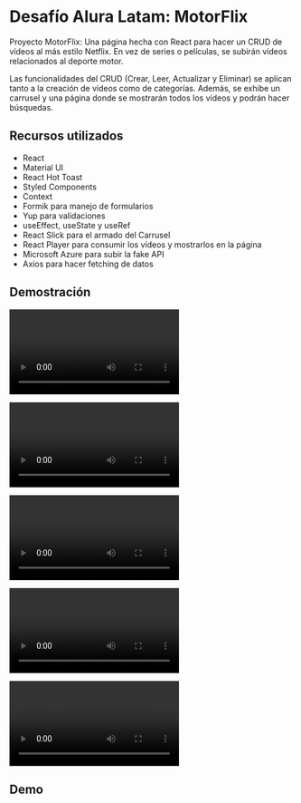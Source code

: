 # Desafío Alura Latam: MotorFlix

Proyecto MotorFlix: Una página hecha con React para hacer un CRUD de vídeos al más estilo Netflix. En vez de series o películas, se subirán vídeos relacionados al deporte motor.

Las funcionalidades del CRUD (Crear, Leer, Actualizar y Eliminar) se aplican tanto a la creación de vídeos como de categorías. Además, se exhibe un carrusel y una página donde se mostrarán todos los vídeos y podrán hacer búsquedas. 

## Recursos utilizados

- React
- Material UI
- React Hot Toast
- Styled Components
- Context
- Formik para manejo de formularios
- Yup para validaciones
- useEffect, useState y useRef
- React Slick para el armado del Carrusel
- React Player para consumir los vídeos y mostrarlos en la página
- Microsoft Azure para subir la fake API
- Axios para hacer fetching de datos

## Demostración

![](https://user-images.githubusercontent.com/64149462/236899599-67b71ca2-651c-4a69-8a7c-263eedd66591.mp4)

![](https://user-images.githubusercontent.com/64149462/236899615-bca775d8-c148-48c0-9acf-af70d3231e50.mp4)

![](https://user-images.githubusercontent.com/64149462/236899622-893f2367-1535-4418-9e50-fa85e61a05f0.mp4)

![](https://user-images.githubusercontent.com/64149462/236899624-5b5ad70c-3ab9-49df-bc26-f16e2e7ace6b.mp4)

![](https://user-images.githubusercontent.com/64149462/236899627-e26e3caa-2258-41ed-9771-a0bbaf975f4b.mp4)

## Demo